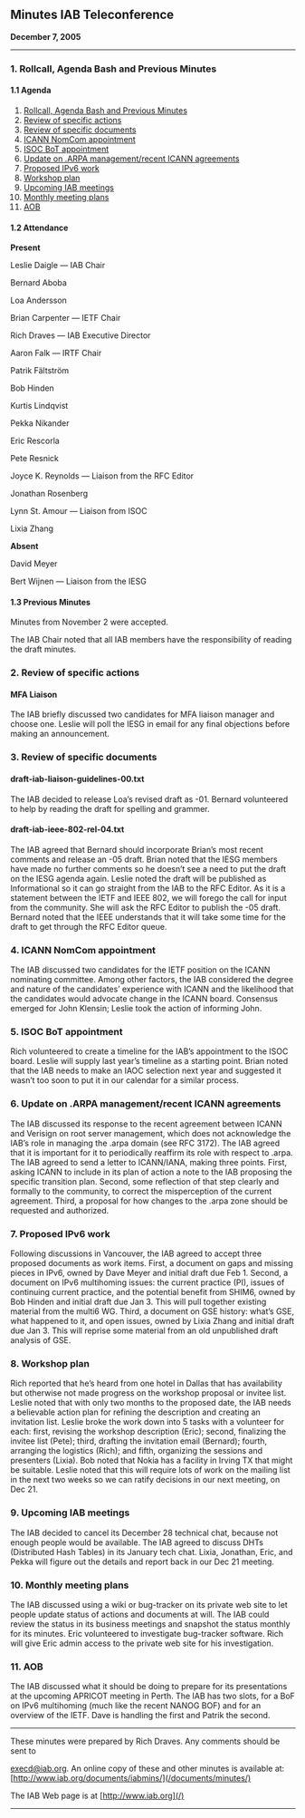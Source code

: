 
Minutes 
IAB Teleconference
---------------------------


**December 7, 2005**




---


### 1. Rollcall, Agenda Bash and Previous Minutes


#### 1.1 Agenda


1. [Rollcall, Agenda Bash and Previous Minutes](#1)
2. [Review of specific actions](#2)
3. [Review of specific documents](#3)
4. [ICANN NomCom appointment](#4)
5. [ISOC BoT appointment](#5)
6. [Update on .ARPA management/recent ICANN agreements](#6)
7. [Proposed IPv6 work](#7)
8. [Workshop plan](#8)
9. [Upcoming IAB meetings](#9)
10. [Monthly meeting plans](#10)
11. [AOB](#11)


#### 1.2 Attendance


**Present**  

Leslie Daigle — IAB Chair  

Bernard Aboba  

Loa Andersson  

Brian Carpenter — IETF Chair  

Rich Draves — IAB Executive Director  

Aaron Falk — IRTF Chair  

Patrik Fältström  

Bob Hinden  

Kurtis Lindqvist  

Pekka Nikander  

Eric Rescorla  

Pete Resnick  

Joyce K. Reynolds — Liaison from the RFC Editor  

Jonathan Rosenberg  

Lynn St. Amour — Liaison from ISOC  

Lixia Zhang



**Absent**  

David Meyer  

Bert Wijnen — Liaison from the IESG


#### 1.3 Previous Minutes


Minutes from November 2 were accepted.


The IAB Chair noted that all IAB members have the responsibility of reading the draft minutes.


### 2. Review of specific actions


#### MFA Liaison


The IAB briefly discussed two candidates for MFA liaison manager and choose one. Leslie will poll the IESG in email for any final objections before making an announcement.


### 3. Review of specific documents


#### draft-iab-liaison-guidelines-00.txt


The IAB decided to release Loa’s revised draft as -01. Bernard volunteered to help by reading the draft for spelling and grammer.


#### draft-iab-ieee-802-rel-04.txt


The IAB agreed that Bernard should incorporate Brian’s most recent comments and release an -05 draft. Brian noted that the IESG members have made no further comments so he doesn’t see a need to put the draft on the IESG agenda again. Leslie noted the draft will be published as Informational so it can go straight from the IAB to the RFC Editor. As it is a statement between the IETF and IEEE 802, we will forego the call for input from the community. She will ask the RFC Editor to publish the -05 draft. Bernard noted that the IEEE understands that it will take some time for the draft to get through the RFC Editor queue.


### 4. ICANN NomCom appointment


The IAB discussed two candidates for the IETF position on the ICANN nominating committee. Among other factors, the IAB considered the degree and nature of the candidates’ experience with ICANN and the likelihood that the candidates would advocate change in the ICANN board. Consensus emerged for John Klensin; Leslie took the action of informing John.


### 5. ISOC BoT appointment


Rich volunteered to create a timeline for the IAB’s appointment to the ISOC board. Leslie will supply last year’s timeline as a starting point. Brian noted that the IAB needs to make an IAOC selection next year and suggested it wasn’t too soon to put it in our calendar for a similar process.


### 6. Update on .ARPA management/recent ICANN agreements


The IAB discussed its response to the recent agreement between ICANN and Verisign on root server management, which does not acknowledge the IAB’s role in managing the .arpa domain (see RFC 3172). The IAB agreed that it is important for it to periodically reaffirm its role with respect to .arpa. The IAB agreed to send a letter to ICANN/IANA, making three points. First, asking ICANN to include in its plan of action a note to the IAB proposing the specific transition plan. Second, some reflection of that step clearly and formally to the community, to correct the misperception of the current agreement. Third, a proposal for how changes to the .arpa zone should be requested and authorized.


### 7. Proposed IPv6 work


Following discussions in Vancouver, the IAB agreed to accept three proposed documents as work items. First, a document on gaps and missing pieces in IPv6, owned by Dave Meyer and initial draft due Feb 1. Second, a document on IPv6 multihoming issues: the current practice (PI), issues of continuing current practice, and the potential benefit from SHIM6, owned by Bob Hinden and initial draft due Jan 3. This will pull together existing material from the multi6 WG. Third, a document on GSE history: what’s GSE, what happened to it, and open issues, owned by Lixia Zhang and initial draft due Jan 3. This will reprise some material from an old unpublished draft analysis of GSE.


### 8. Workshop plan


Rich reported that he’s heard from one hotel in Dallas that has availability but otherwise not made progress on the workshop proposal or invitee list. Leslie noted that with only two months to the proposed date, the IAB needs a believable action plan for refining the description and creating an invitation list. Leslie broke the work down into 5 tasks with a volunteer for each: first, revising the workshop description (Eric); second, finalizing the invitee list (Pete); third, drafting the invitation email (Bernard); fourth, arranging the logistics (Rich); and fifth, organizing the sessions and presenters (Lixia). Bob noted that Nokia has a facility in Irving TX that might be suitable. Leslie noted that this will require lots of work on the mailing list in the next two weeks so we can ratify decisions in our next meeting, on Dec 21.


### 9. Upcoming IAB meetings


The IAB decided to cancel its December 28 technical chat, because not enough people would be available. The IAB agreed to discuss DHTs (Distributed Hash Tables) in its January tech chat. Lixia, Jonathan, Eric, and Pekka will figure out the details and report back in our Dec 21 meeting.


### 10. Monthly meeting plans


The IAB discussed using a wiki or bug-tracker on its private web site to let people update status of actions and documents at will. The IAB could review the status in its business meetings and snapshot the status monthly for its minutes. Eric volunteered to investigate bug-tracker software. Rich will give Eric admin access to the private web site for his investigation.


### 11. AOB


The IAB discussed what it should be doing to prepare for its presentations at the upcoming APRICOT meeting in Perth. The IAB has two slots, for a BoF on IPv6 multihoming (much like the recent NANOG BOF) and for an overview of the IETF. Dave is handling the first and Patrik the second.




---


These minutes were prepared by Rich Draves. Any comments should be sent to  

[execd@iab.org](mailto:execd@iab.org). An online copy of these and other minutes is available at:  [http://www.iab.org/documents/iabmins/](/documents/minutes/)



The IAB Web page is at [http://www.iab.org](/)




---


